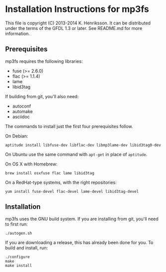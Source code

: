 Installation Instructions for mp3fs
===================================

This file is copyright (C) 2013-2014 K. Henriksson. It can be distributed
under the terms of the GFDL 1.3 or later. See README.md for more
information.

Prerequisites
-------------

mp3fs requires the following libraries:

* fuse (>= 2.6.0)
* flac (>= 1.1.4)
* lame
* libid3tag

If building from git, you'll also need:

* autoconf
* automake
* asciidoc

The commands to install just the first four prerequisites follow.

On Debian:

    aptitude install libfuse-dev libflac-dev libmp3lame-dev libid3tag0-dev

On Ubuntu use the same command with `apt-get` in place of `aptitude`.

On OS X with Homebrew:

    brew install osxfuse flac lame libid3tag

On a RedHat-type systems, with the right repositories:

    yum install fuse-devel flac-devel lame-devel libid3tag-devel

Installation
------------

mp3fs uses the GNU build system. If you are installing from git, you'll
need to first run:

    ./autogen.sh

If you are downloading a release, this has already been done for you. To
build and install, run:

    ./configure
    make
    make install
